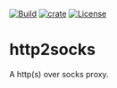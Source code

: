 
[![Build](https://github.com/cssivision/http2socks/workflows/build/badge.svg)](
https://github.com/cssivision/http2socks/actions)
[![crate](https://img.shields.io/crates/v/http2socks.svg)](https://crates.io/crates/http2socks)
[![License](http://img.shields.io/badge/license-mit-blue.svg)](https://github.com/cssivision/http2socks/blob/master/LICENSE)

# http2socks
A http(s) over socks proxy.
